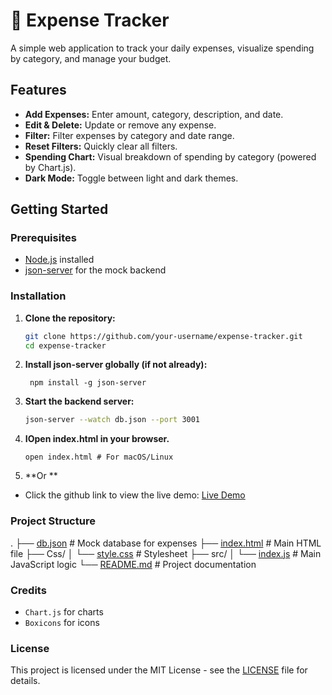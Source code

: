 # 💸 Expense Tracker

A simple web application to track your daily expenses, visualize spending by category, and manage your budget.

## Features

- **Add Expenses:** Enter amount, category, description, and date.
- **Edit & Delete:** Update or remove any expense.
- **Filter:** Filter expenses by category and date range.
- **Reset Filters:** Quickly clear all filters.
- **Spending Chart:** Visual breakdown of spending by category (powered by Chart.js).
- **Dark Mode:** Toggle between light and dark themes.

## Getting Started

### Prerequisites

- [Node.js](https://nodejs.org/) installed
- [json-server](https://github.com/typicode/json-server) for the mock backend

### Installation

1. **Clone the repository:**
   ```bash
   git clone https://github.com/your-username/expense-tracker.git
   cd expense-tracker
   ```

2. **Install json-server globally (if not already):**
   ```
    npm install -g json-server
    ```

3. **Start the backend server:**
    ```bash
    json-server --watch db.json --port 3001
    ```

4. **IOpen index.html in your browser.**
   ```explorer.exe index.html # For Windows
   open index.html # For macOS/Linux
    ```

5. **Or **
- Click the github link to view the live demo: [Live Demo](https://your-live-demo-link.com)

### Project Structure
.
├── [db.json](http://_vscodecontentref_/1)              # Mock database for expenses
├── [index.html](http://_vscodecontentref_/2)           # Main HTML file
├── Css/
│   └── [style.css](http://_vscodecontentref_/3)        # Stylesheet
├── src/
│   └── [index.js](http://_vscodecontentref_/4)         # Main JavaScript logic
└── [README.md](http://_vscodecontentref_/5)            # Project documentation

### Credits
- `Chart.js` for charts
- `Boxicons` for icons

### License
This project is licensed under the MIT License - see the [LICENSE](LICENSE) file for details.